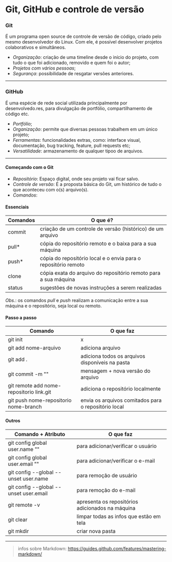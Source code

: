 # Git, GitHub e controle de versão

### Git
É um programa open source de controle de versão de código, criado pelo mesmo desenvolvedor do Linux. Com ele, é possível desenvolver projetos colaborativos e simultâneos.
* _Organização_: criação de uma timeline desde o início do projeto, com tudo o que foi adicionado, removido e quem foi o autor;
* _Projetos com vários pessoas_; 
* _Segurança_: possibilidade de resgatar versões anteriores.
    
-----
### GitHub
É uma espécie de rede social utilizada principalmente por desenvolvedo.res, para divulgação de portfólio, compartilhamento de código etc.

* _Portfólio_;
* _Organização_: permite que diversas pessoas trabalhem em um único projeto;
* _Ferramentas_: funcionalidades extras, como: interface visual, documentação, bug tracking, feature, pull requests etc; 
* _Versatilidade_: armazenamento de qualquer tipoo de arquivos.

-----
#### Começando com o Git
* _Repositório_: Espaço digital, onde seu projeto vai ficar salvo. 
* _Controle de versão_: É a proposta básica do Git, um histórico de tudo o que aconteceu com o(s) arquivo(s). 
* _Comandos_:

#### Essenciais
Comandos | O que é?
------------ | -------------
commit | criação de um controle de versão (histórico) de um arquivo
pull* | cópia do repositório remoto e o baixa para a sua máquina
push* | cópia do repositório local e o envia para o repositório remoto
clone | cópia exata do arquivo do repositório remoto para a sua máquina
status | sugestões de novas instruções a serem realizadas 

*Obs.*: os comandos *pull* e *push* realizam a comunicação entre a sua máquina e o repositório, seja local ou remoto.

#### Passo a passo 
Comando | O que faz
------------ | -------------
git init | x
git add nome-arquivo | adiciona arquivo
git add . | adiciona todos os arquivos disponíveis na pasta
git commit -m "" | mensagem + nova versão do arquivo 
git remote add nome-repositorio link.git | adiciona o repositório localmente
git push nome-repositorio nome-branch | envia os arquivos comitados para o repositório local

#### Outros
Comando + Atributo | O que faz
------------ | -------------
git config global user.name "" | para adicionar/verificar o usuário  
git config global user.email "" | para adicionar/verificar o e-mail
git config  --global --unset user.name | para remoção de usuário 
git config  --global --unset user.email | para remoção do e-mail 
git remote -v | apresenta os repositórios adicionados na máquina
git clear | limpar todas as infos que estão em tela 
git mkdir | criar nova pasta

-----







> infos sobre Markdown: https://guides.github.com/features/mastering-markdown/